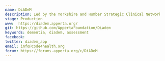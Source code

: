 ```yaml
---
name: DiADeM
description: Led by the Yorkshire and Humber Strategic Clinical Network (SCN) the Code4Health Dementia Community are very keen to develop a diagnosis protocol for advanced dementia in the form of an app to support health care professionals in care home settings.  The team have undertaken App in a Day training and have produced a prototype app based on the DIADEM tool using LiveCode. 
stage: Production
www:  https://diadem.apperta.org/
git: https://github.com/AppertaFoundation/Diadem
keywords: dementia, diadem, assessment 
facebook: 
twitter: diadem_app
email: info@code4health.org
forum: https://forums.apperta.org/c/DiADeM 
--- 
```

